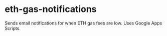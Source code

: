 # eth-gas-notifications
Sends email notifications for when ETH gas fees are low. Uses Google Apps Scripts.
